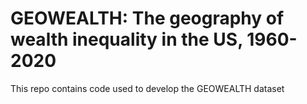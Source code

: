 # GEOWEALTH: The geography of wealth inequality in the US, 1960-2020

This repo contains code used to develop the GEOWEALTH dataset
